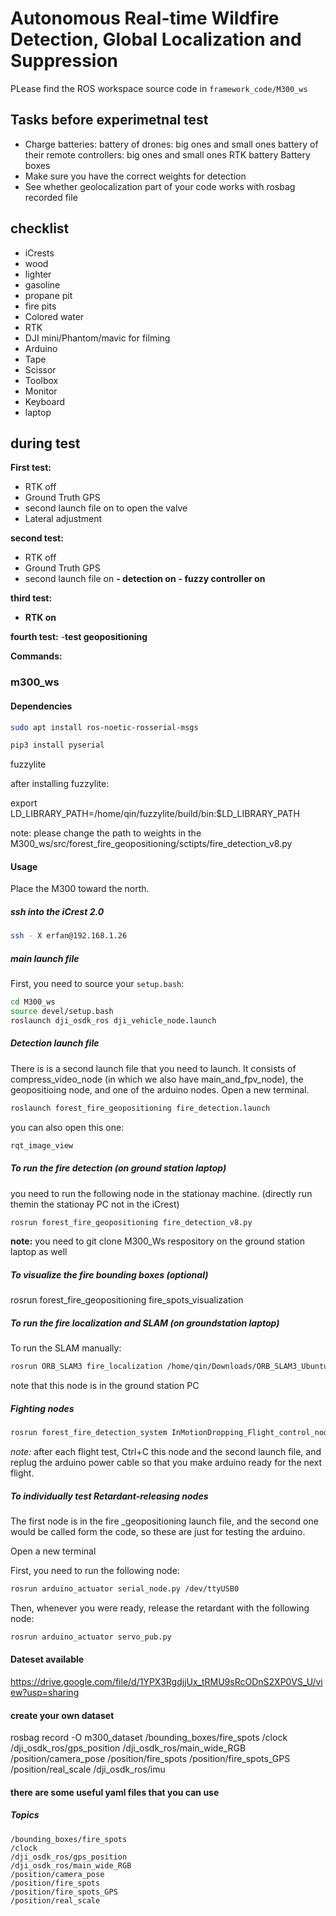 
# Autonomous Real-time Wildfire Detection, Global Localization and Suppression

PLease find the ROS workspace source code in `framework_code/M300_ws`

## Tasks before experimetnal test

- Charge batteries:
  battery of drones: big ones and small ones
  battery of their remote controllers: big ones and small ones
  RTK battery
  Battery boxes
- Make sure you have the correct weights for detection
- See whether geolocalization part of your code works with rosbag recorded file

## checklist

- iCrests
- wood
- lighter
- gasoline
- propane pit
- fire pits
- Colored water
- RTK
- DJI mini/Phantom/mavic for filming
- Arduino
- Tape
- Scissor
- Toolbox
- Monitor
- Keyboard
- laptop


## during test
**First test:** 
- RTK off
- Ground Truth GPS
- second launch file on to open the valve
- Lateral adjustment

**second test:** 
- RTK off
- Ground Truth GPS
- second launch file on
**- detection on**
**- fuzzy controller on**

**third test:**
- **RTK on**

**fourth test:**
-**test geopositioning**

**Commands:**
### m300_ws

#### Dependencies
```bash
sudo apt install ros-noetic-rosserial-msgs

pip3 install pyserial
```

fuzzylite

after installing fuzzylite:

export LD_LIBRARY_PATH=/home/qin/fuzzylite/build/bin:$LD_LIBRARY_PATH

note: please change the path to weights in the M300_ws/src/forest_fire_geopositioning/sctipts/fire_detection_v8.py

#### Usage

Place the M300 toward the north.

##### ssh into the iCrest 2.0

```bash
ssh - X erfan@192.168.1.26
```

##### main launch file
First, you need to source your `setup.bash`:
```bash
cd M300_ws
source devel/setup.bash
roslaunch dji_osdk_ros dji_vehicle_node.launch 

```


##### Detection launch file

There is is a second launch file that you need to launch. It consists of compress_video_node (in which we also have main_and_fpv_node), the geopositioing node, and one of the arduino nodes.
Open a new terminal.

```bash
roslaunch forest_fire_geopositioning fire_detection.launch 
```

you can also open this one:
```bash
rqt_image_view
```


##### To run the fire detection (on ground station laptop)
you need to run the following node in the stationay machine. (directly run themin the stationay PC not in the iCrest)
```bash
rosrun forest_fire_geopositioning fire_detection_v8.py
```

**note:** you need to git clone M300_Ws respository on the ground station laptop as well

##### To visualize the fire bounding boxes (optional)
rosrun forest_fire_geopositioning fire_spots_visualization

##### To run the fire localization and SLAM (on groundstation laptop)
To run the SLAM manually:
```bash
rosrun ORB_SLAM3 fire_localization /home/qin/Downloads/ORB_SLAM3_Ubuntu_20/Vocabulary/ORBvoc.txt /home/qin/Downloads/ORB_SLAM3_Ubuntu_20/Examples_old/Monocular/GoPro.yaml
```
note that this node is in the ground station PC


##### Fighting nodes
```bash
rosrun forest_fire_detection_system InMotionDropping_Flight_control_node
```

*note:* after each flight test, Ctrl+C this node and the second launch file, and replug the arduino power cable so that you make arduino ready for the next flight.

##### To individually test Retardant-releasing nodes
The first node is in the fire _geopositioning launch file, and the second one would be called form the code, so these are just for testing the arduino. 

Open a new terminal

First, you need to run the following node:
```bash
rosrun arduino_actuator serial_node.py /dev/ttyUSB0
```
Then, whenever you were ready, release the retardant with the following node:
```bash
rosrun arduino_actuator servo_pub.py
```



#### Dateset available
https://drive.google.com/file/d/1YPX3RgdjjUx_tRMU9sRcODnS2XP0VS_U/view?usp=sharing


#### create your own dataset
rosbag record -O m300_dataset /bounding_boxes/fire_spots /clock /dji_osdk_ros/gps_position /dji_osdk_ros/main_wide_RGB /position/camera_pose /position/fire_spots /position/fire_spots_GPS /position/real_scale /dji_osdk_ros/imu

#### there are some useful yaml files that you can use


##### Topics
```
/bounding_boxes/fire_spots
/clock
/dji_osdk_ros/gps_position
/dji_osdk_ros/main_wide_RGB
/position/camera_pose
/position/fire_spots
/position/fire_spots_GPS
/position/real_scale
```

